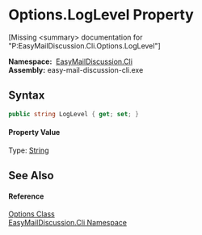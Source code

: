 Options.LogLevel Property
=========================

[Missing &lt;summary> documentation for "P:EasyMailDiscussion.Cli.Options.LogLevel"]


  **Namespace:**  [EasyMailDiscussion.Cli][1]  
  **Assembly:** easy-mail-discussion-cli.exe

Syntax
------

```csharp
public string LogLevel { get; set; }
```

#### Property Value
Type: [String][2]

See Also
--------

#### Reference
[Options Class][3]  
[EasyMailDiscussion.Cli Namespace][1]  

[1]: ../README.md
[2]: https://docs.microsoft.com/dotnet/api/system.string
[3]: README.md